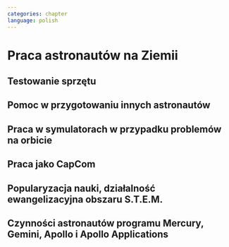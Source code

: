 ```yaml
---
categories: chapter
language: polish
---
```



# Praca astronautów na Ziemii

<!-- TODO:
- Odwiedzają różne agencje
    - SpaceX
    - Virgin Gallactic
    - Scaled Composits
-->

## Testowanie sprzętu

## Pomoc w przygotowaniu innych astronautów

## Praca w symulatorach w przypadku problemów na orbicie

## Praca jako CapCom

## Popularyzacja nauki, działalność ewangelizacyjna obszaru S.T.E.M.

## Czynności astronautów programu Mercury, Gemini, Apollo i Apollo Applications

<!-- TODO:
- 5 przypisanych do Lunar Module
- być kiedy były budowane, spędził śpiąc na podłodze LM nr 6 więcej czasu niż załoga, która nim leciała
- support crew of Apollo 8
- support assignment of Apollo 12
- miał być w prime crew Apollo 19 (ale odwołali)
- miał zostać commander Skylab 3

Astronaut: Jim Carr

- 1 full year (1.5 roku)
- astronomy
- astrophysics
- flight physiology
- orbital trajectories (orbital management)
-->
